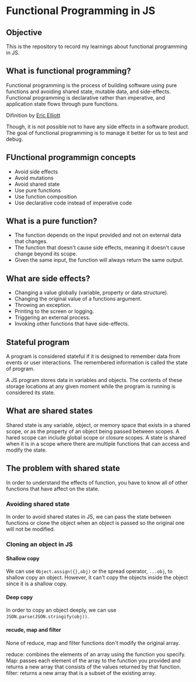 # Functional Programming in JS

## Objective
This is the repository to record my learnings about functional programming in JS.

## What is functional programming?
Functional programming is the process of building software using pure functions and avoiding shared state, mutable data, and side-effects. Functional programming is declarative rather than imperative, and application state flows through pure functions.

Difinition by [Eric Elliott](https://medium.com/javascript-scene/master-the-javascript-interview-what-is-functional-programming-7f218c68b3a0)

Though, it is not possible not to have any side effects in a software product. The goal of functional programming is to manage it better for us to test and debug.

## FUnctional programmign concepts
- Avoid side effects
- Avoid mutations
- Avoid shared state
- Use pure functions
- Use function composition
- Use declarative code instead of imperative code

## What is a pure function?
- The function depends on the input provided and not on external data that changes.
- The function that doesn't cause side effects, meaning it doesn't cause change beyond its scope.
- Given the same input, the function will always return the same output.

## What are side effects?
- Changing a value globally (variable, property or data structure).
- Changing the original value of a functions argument.
- Throwing an exception.
- Printing to the screen or logging.
- Triggering an external process.
- Invoking other functions that have side-effects.

## Stateful program
A program is considered stateful if it is designed to remember data from events or user interactions. The remembered information is called the state of program.

A JS program stores data in variables and objects. The contents of these storage locations at any given moment while the program is running is considered its state.

## What are shared states
Shared state is any variable, object, or memory space that exists in a shared scope, or as the property of an object being passed between scopes. A hared scope can include global scope or closure scopes. A state is shared when it is in a scope where there are multiple functions that can access and modify the state.

## The problem with shared state
In order to understand the effects of function, you have to know all of other functions that have affect on the state. 

### Avoiding shared state
In order to avoid shared states in JS, we can pass the state between functions or clone the object when an object is passed so the original one will not be modified.

### Cloning an object in JS
#### Shallow copy
We can use `Object.assign({},obj)` or the spread operator, `...obj`, to shallow copy an object. However, it can't copy the objects inside the object since it is a shallow copy.

#### Deep copy
In order to copy an object deeply, we can use `JSON.parse(JSON.stringify(obj))`.

#### recude, map and filter
None of reduce, map and filter functions don't modify the original array.

reduce: combines the elements of an array using the function you specify.  
Map: passes each element of the array to the function you provided and returns a new array that consists of the values returned by that function.  
filter: returns a new array that is a subset of the existing array.